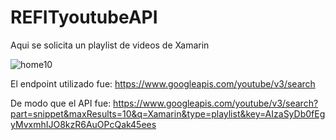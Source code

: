 # REFITyoutubeAPI

Aqui se solicita un playlist de videos de Xamarin

![home10](https://user-images.githubusercontent.com/43783680/64883179-c72c8700-d62c-11e9-825a-d693bbdfc75a.JPG)

El endpoint utilizado fue: https://www.googleapis.com/youtube/v3/search

De modo que el API fue: https://www.googleapis.com/youtube/v3/search?part=snippet&maxResults=10&q=Xamarin&type=playlist&key=AIzaSyDb0fEgyMvxmhIJO8kzR6AuOPcQak45ees
